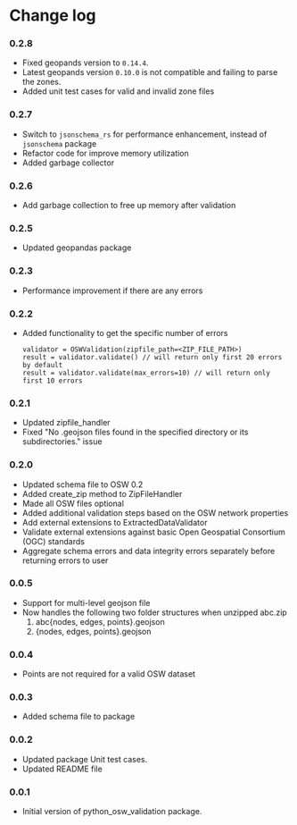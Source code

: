 # Change log

### 0.2.8

- Fixed geopands version to `0.14.4`.
- Latest geopands version `0.10.0` is not compatible and failing to parse the zones.
- Added unit test cases for valid and invalid zone files

### 0.2.7

- Switch to `jsonschema_rs` for performance enhancement, instead of `jsonschema` package
- Refactor code for improve memory utilization
- Added garbage collector

### 0.2.6

- Add garbage collection to free up memory after validation

### 0.2.5

- Updated geopandas package

### 0.2.3

- Performance improvement if there are any errors

### 0.2.2

- Added functionality to get the specific number of errors
  ```
  validator = OSWValidation(zipfile_path=<ZIP_FILE_PATH>)
  result = validator.validate() // will return only first 20 errors by default
  result = validator.validate(max_errors=10) // will return only first 10 errors
  ```

### 0.2.1

- Updated zipfile_handler
- Fixed "No .geojson files found in the specified directory or its subdirectories." issue

### 0.2.0

- Updated schema file to OSW 0.2
- Added create_zip method to ZipFileHandler
- Made all OSW files optional
- Added additional validation steps based on the OSW network properties
- Add external extensions to ExtractedDataValidator
- Validate external extensions against basic Open Geospatial Consortium (OGC) standards
- Aggregate schema errors and data integrity errors separately before returning errors to user

### 0.0.5

- Support for multi-level geojson file
- Now handles the following two folder structures when unzipped abc.zip
    1. abc\{nodes, edges, points}.geojson
    2. {nodes, edges, points}.geojson

### 0.0.4

- Points are not required for a valid OSW dataset

### 0.0.3

- Added schema file to package

### 0.0.2

- Updated package Unit test cases.
- Updated README file

### 0.0.1

- Initial version of python_osw_validation package.
